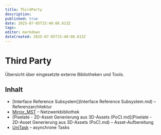 ```yaml
---
title: ThirdParty
description:
published: true
date: 2025-07-05T15:40:08.613Z
tags:
editor: markdown
dateCreated: 2025-07-05T15:40:08.613Z
---
```


# Third Party

Übersicht über eingesetzte externe Bibliotheken und Tools.

## Inhalt
- [Interface Reference Subsystem](Interface Reference Subsystem.md) – Referenzarchitektur
- [Mirror_MST](Mirror_MST.md) – Netzwerkbibliothek
- [Pixelate - 2D-Asset Generierung aus 3D-Assets (PoC).md](Pixelate - 2D-Asset Generierung aus 3D-Assets (PoC).md) – Asset-Aufbereitung
- [UniTask](UniTask.md) – asynchrone Tasks
